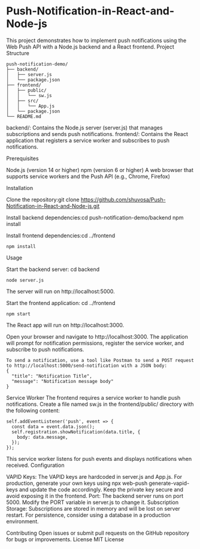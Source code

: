 # Push-Notification-in-React-and-Node-js

This project demonstrates how to implement push notifications using the Web Push API with a Node.js backend and a React frontend.
Project Structure

```
push-notification-demo/
├── backend/
│   ├── server.js
│   └── package.json
├── frontend/
│   ├── public/
│   │   └── sw.js
│   ├── src/
│   │   └── App.js
│   └── package.json
└── README.md
```


backend/: Contains the Node.js server (server.js) that manages subscriptions and sends push notifications.
frontend/: Contains the React application that registers a service worker and subscribes to push notifications.

Prerequisites

Node.js (version 14 or higher)
npm (version 6 or higher)
A web browser that supports service workers and the Push API (e.g., Chrome, Firefox)

Installation

Clone the repository:git clone https://github.com/shuvosa/Push-Notification-in-React-and-Node-js.git


Install backend dependencies:cd push-notification-demo/backend
npm install


Install frontend dependencies:cd ../frontend
```
npm install
```


Usage

Start the backend server:
cd backend
```
node server.js
```
The server will run on http://localhost:5000.

Start the frontend application:
cd ../frontend
```
npm start
```

The React app will run on http://localhost:3000.

Open your browser and navigate to http://localhost:3000. The application will prompt for notification permissions, register the service worker, and subscribe to push notifications.
```
To send a notification, use a tool like Postman to send a POST request to http://localhost:5000/send-notification with a JSON body:
{
  "title": "Notification Title",
  "message": "Notification message body"
}

```

Service Worker
The frontend requires a service worker to handle push notifications. Create a file named sw.js in the frontend/public/ directory with the following content:
```
self.addEventListener('push', event => {
  const data = event.data.json();
  self.registration.showNotification(data.title, {
    body: data.message,
  });
});
```
This service worker listens for push events and displays notifications when received.
Configuration

VAPID Keys: The VAPID keys are hardcoded in server.js and App.js. For production, generate your own keys using npx web-push generate-vapid-keys and update the code accordingly. Keep the private key secure and avoid exposing it in the frontend.
Port: The backend server runs on port 5000. Modify the PORT variable in server.js to change it.
Subscription Storage: Subscriptions are stored in memory and will be lost on server restart. For persistence, consider using a database in a production environment.

Contributing
Open issues or submit pull requests on the GitHub repository for bugs or improvements.
License
MIT License
